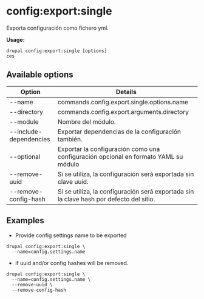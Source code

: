 # config:export:single
Exporta configuración como fichero yml.

**Usage:**
```
drupal config:export:single [options]
ces
```

## Available options
Option | Details
-------|-------------
--name | commands.config.export.single.options.name
--directory | commands.config.export.arguments.directory
--module | Nombre del módulo.
--include-dependencies | Exportar dependencias de la configuración también.
--optional | Exportar la configuración como una configuración opcional en formato YAML su módulo
--remove-uuid | Si se utiliza, la configuración será exportada sin clave uuid.
--remove-config-hash | Si se utiliza, la configuración será exportada sin la clave hash por defecto del sitio.

## Examples
* Provide config settings name to be exported
```
drupal config:export:single \
  --name=config.settings.name
```
* if uuid and/or config hashes will be removed.
```
drupal config:export:single \
  --name=config.settings.name \
  --remove-uuid \
  --remove-config-hash
```
